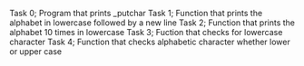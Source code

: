 Task 0; Program that prints _putchar
Task 1; Function that prints the alphabet in lowercase followed by a new line
Task 2; Function that prints the alphabet 10 times in lowercase
Task 3; Fuction that checks for lowercase character
Task 4; Function that checks alphabetic character whether lower or upper case
